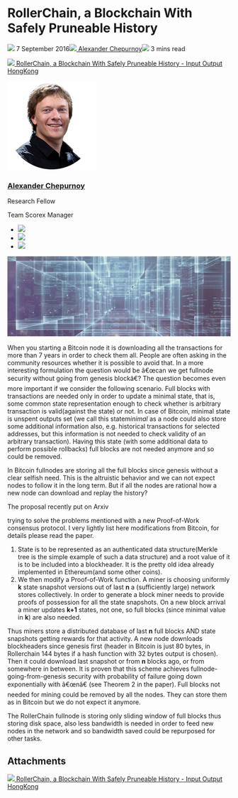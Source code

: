 # RollerChain, a Blockchain With Safely Pruneable History
![](img/2016-09-07-rollerchain-a-blockchain-with-safely-pruneable-history.002.png) 7 September 2016![](img/2016-09-07-rollerchain-a-blockchain-with-safely-pruneable-history.002.png)[ Alexander Chepurnoy](/en/blog/authors/alexander-chepurnoy/page-1/)![](img/2016-09-07-rollerchain-a-blockchain-with-safely-pruneable-history.003.png) 3 mins read

![](img/2016-09-07-rollerchain-a-blockchain-with-safely-pruneable-history.004.png)[ RollerChain, a Blockchain With Safely Pruneable History - Input Output HongKong](https://ucarecdn.com/3533a9d1-140a-4752-b4ae-6a0585bb0c95/-/inline/yes/ "RollerChain, a Blockchain With Safely Pruneable History - Input Output HongKong")

![Alexander Chepurnoy](img/2016-09-07-rollerchain-a-blockchain-with-safely-pruneable-history.005.png)[](/en/blog/authors/alexander-chepurnoy/page-1/)
### [**Alexander Chepurnoy**](/en/blog/authors/alexander-chepurnoy/page-1/)
Research Fellow

Team Scorex Manager

- ![](img/2016-09-07-rollerchain-a-blockchain-with-safely-pruneable-history.006.png)[](https://www.youtube.com/watch?v=Pxu4gpuVnQE "YouTube")
- ![](img/2016-09-07-rollerchain-a-blockchain-with-safely-pruneable-history.007.png)[](https://twitter.com/chepurnoy "Twitter")
- ![](img/2016-09-07-rollerchain-a-blockchain-with-safely-pruneable-history.008.png)[](https://github.com/kushti "GitHub")

![RollerChain, a Blockchain With Safely Pruneable History](img/2016-09-07-rollerchain-a-blockchain-with-safely-pruneable-history.009.jpeg)

When you starting a Bitcoin node it is downloading all the transactions for more than 7 years in order to check them all. People are often asking in the community resources whether it is possible to avoid that. In a more interesting formulation the question would be â€œcan we get fullnode security without going from genesis blockâ€? The question becomes even more important if we consider the following scenario. Full blocks with transactions are needed only in order to update a minimal state, that is, some common state representation enough to check whether is arbitrary transaction is valid(against the state) or not. In case of Bitcoin, minimal state is unspent outputs set (we call this state*minimal* as a node could also store some additional information also, e.g. historical transactions for selected addresses, but this information is not needed to check validity of an arbitrary transaction). Having this state (with some additional data to perform possible rollbacks) full blocks are not needed anymore and so could be removed.

In Bitcoin fullnodes are storing all the full blocks since genesis without a clear selfish need. This is the altruistic behavior and we can not expect nodes to follow it in the long term. But if all the nodes are rational how a new node can download and replay the history?

[](http://arxiv.org/abs/1603.07926)

The proposal recently put on Arxiv

trying to solve the problems mentioned with a new Proof-of-Work consensus protocol. I very lightly list here modifications from Bitcoin, for details please read the paper.

1. State is to be represented as an authenticated data structure(Merkle tree is the simple example of such a data structure) and a root value of it is to be included into a blockheader. It is the pretty old idea already implemented in Ethereum(and some other coins).
1. We then modify a Proof-of-Work function. A miner is choosing uniformly **k** state snapshot versions out of last **n** a (sufficiently large) network stores collectively. In order to generate a block miner needs to provide proofs of possession for all the state snapshots. On a new block arrival a miner updates **k+1** states, not one, so full blocks (since minimal value in **k**) are also needed.

Thus miners store a distributed database of last **n** full blocks AND state snapshots getting rewards for that activity. A new node downloads blockheaders since genesis first (header in Bitcoin is just 80 bytes, in Rollerchain 144 bytes if a hash function with 32 bytes output is chosen). Then it could download last snapshot or from **n** blocks ago, or from somewhere in between. It is proven that this scheme achieves fullnode-going-from-genesis security with probability of failure going down exponentially with â€œnâ€ (see Theorem 2 in the paper). Full blocks not needed for mining could be removed by all the nodes. They can store them as in Bitcoin but we do not expect it anymore.

The RollerChain fullnode is storing only sliding window of full blocks thus storing disk space, also less bandwidth is needed in order to feed new nodes in the network and so bandwidth saved could be repurposed for other tasks.
## **Attachments**
![](img/2016-09-07-rollerchain-a-blockchain-with-safely-pruneable-history.004.png)[ RollerChain, a Blockchain With Safely Pruneable History - Input Output HongKong](https://ucarecdn.com/3533a9d1-140a-4752-b4ae-6a0585bb0c95/-/inline/yes/ "RollerChain, a Blockchain With Safely Pruneable History - Input Output HongKong")
